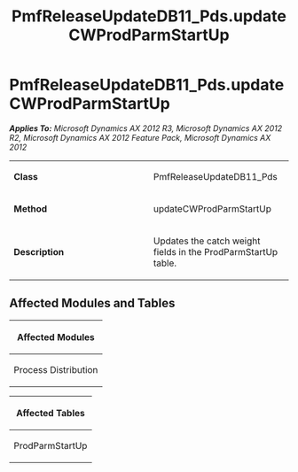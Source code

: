 ﻿---
title: PmfReleaseUpdateDB11_Pds.updateCWProdParmStartUp
TOCTitle: PmfReleaseUpdateDB11_Pds.updateCWProdParmStartUp
ms:assetid: 0aeab622-5598-bb10-51ce-ea8312e03385
ms:mtpsurl: https://msdn.microsoft.com/en-us/library/JJ735637(v=AX.60)
ms:contentKeyID: 49706548
ms.date: 05/18/2015
mtps_version: v=AX.60
---

# PmfReleaseUpdateDB11\_Pds.updateCWProdParmStartUp 


_**Applies To:** Microsoft Dynamics AX 2012 R3, Microsoft Dynamics AX 2012 R2, Microsoft Dynamics AX 2012 Feature Pack, Microsoft Dynamics AX 2012_

<table>
<colgroup>
<col style="width: 50%" />
<col style="width: 50%" />
</colgroup>
<tbody>
<tr class="odd">
<td><p><strong>Class</strong></p></td>
<td><p>PmfReleaseUpdateDB11_Pds</p></td>
</tr>
<tr class="even">
<td><p><strong>Method</strong></p></td>
<td><p>updateCWProdParmStartUp</p></td>
</tr>
<tr class="odd">
<td><p><strong>Description</strong></p></td>
<td><p>Updates the catch weight fields in the ProdParmStartUp table.</p></td>
</tr>
</tbody>
</table>


## Affected Modules and Tables

<table>
<colgroup>
<col style="width: 100%" />
</colgroup>
<thead>
<tr class="header">
<th><p>Affected Modules</p></th>
</tr>
</thead>
<tbody>
<tr class="odd">
<td><p>Process Distribution</p></td>
</tr>
</tbody>
</table>


<table>
<colgroup>
<col style="width: 100%" />
</colgroup>
<thead>
<tr class="header">
<th><p>Affected Tables</p></th>
</tr>
</thead>
<tbody>
<tr class="odd">
<td><p>ProdParmStartUp</p></td>
</tr>
</tbody>
</table>

  


